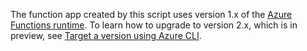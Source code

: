 The function app created by this script uses version 1.x of the [Azure Functions runtime](../articles/azure-functions/functions-versions.md). To learn how to upgrade to version 2.x, which is in preview, see [Target a version using Azure CLI](../articles/azure-functions/set-runtime-version.md#target-a-version-using-azure-cli). 

